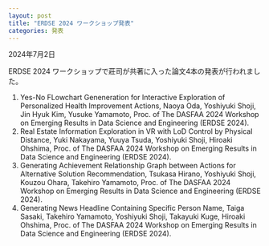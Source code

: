 ```yaml
---
layout: post
title: "ERDSE 2024 ワークショップ発表"
categories: 発表
---
```


2024年7月2日

ERDSE 2024 ワークショップで莊司が共著に入った論文4本の発表が行われました。
1. Yes-No FLowchart Geneneration for Interactive Exploration of Personalized Health Improvement Actions, Naoya Oda, Yoshiyuki Shoji, Jin Hyuk Kim, Yusuke Yamamoto, Proc. of The DASFAA 2024 Workshop on Emerging Results in Data Science and Engineering (ERDSE 2024).
2. Real Estate Information Exploration in VR with LoD Control by Physical Distance, Yuki Nakayama, Yuuya Tsuda, Yoshiyuki Shoji, Hiroaki Ohshima, Proc. of The DASFAA 2024 Workshop on Emerging Results in Data Science and Engineering (ERDSE 2024).
3. Generating Achievement Relationship Graph between Actions for Alternative Solution Recommendation, Tsukasa Hirano, Yoshiyuki Shoji, Kouzou Ohara, Takehiro Yamamoto, Proc. of The DASFAA 2024 Workshop on Emerging Results in Data Science and Engineering (ERDSE 2024).
4. Generating News Headline Containing Specific Person Name, Taiga Sasaki, Takehiro Yamamoto, Yoshiyuki Shoji, Takayuki Kuge, Hiroaki Ohshima, Proc. of The DASFAA 2024 Workshop on Emerging Results in Data Science and Engineering (ERDSE 2024).